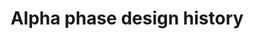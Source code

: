 ---
tags: false
layout: collection
title: Alpha phase design history
description: A tool for support agents to manage the service
pagination:
  data: collections.alpha-phase
  reverse: true
  size: 50
permalink: "alpha-phase//"
eleventyComputed:
  eleventyNavigation:
    key: "Divide a design history into different sections"
    excerpt: "Learn how to divide your design history site into different sections. You can use this if your team is building multiple products or services."
    parent: home
---